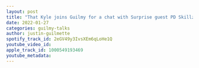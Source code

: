 ```yaml
---
layout: post
title: "That Kyle joins Guilmy for a chat with Surprise guest PD Skillz"
date: 2022-01-27
categories: guilmy-talks
author: justin-guilmette
spotify_track_id: 2eGV49y3IvsXEm6qLoHe1Q
youtube_video_id: 
apple_track_id: 1000549193469
youtube_metadata: 
---
```

